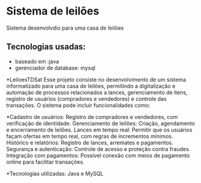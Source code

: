 
# Sistema de leilões
  Sistema desenvolvdio para uma casa de leilões

## Tecnologias usadas:
  * baseado em :java
  * gerenciador de database: mysql


*LeiloesTDSat
Esse projeto consiste no desenvolvimento de um sistema informatizado para uma casa de leilões, permitindo a digitalização e automação de processos relacionados a lances, gerenciamento de itens,
registro de usuários (compradores e vendedores) e controle das transações. O sistema pode incluir funcionalidades como:

*Cadastro de usuários: Registro de compradores e vendedores, com verificação de identidade.
Gerenciamento de leilões: Criação, agendamento e encerramento de leilões.
Lances em tempo real: Permitir que os usuários façam ofertas em tempo real, com regras de incrementos mínimos.
Histórico e relatórios: Registro de lances, arremates e pagamentos.
Segurança e autenticação: Controle de acesso e proteção contra fraudes.
Integração com pagamentos: Possível conexão com meios de pagamento online para facilitar transações.

*Tecnologias utilizadas: Java e MySQL



